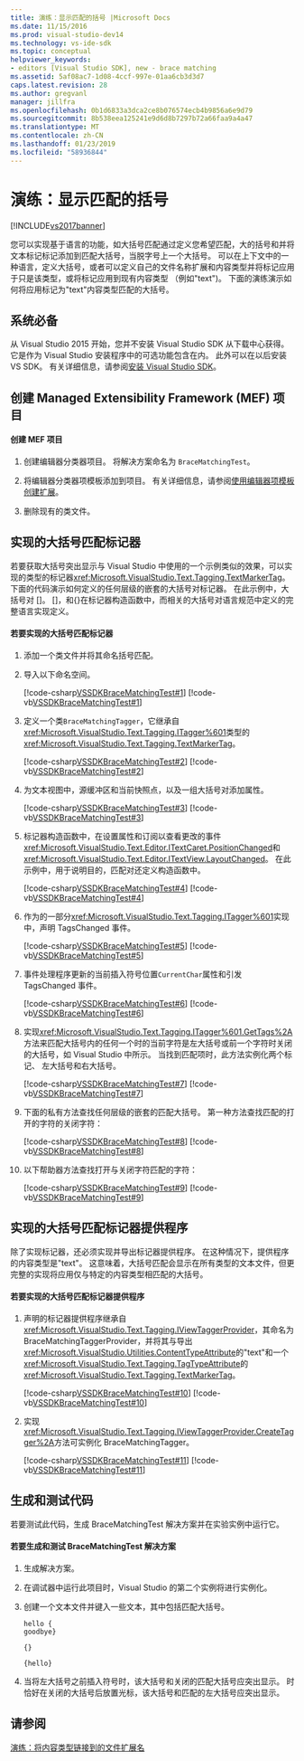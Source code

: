 ```yaml
---
title: 演练：显示匹配的括号 |Microsoft Docs
ms.date: 11/15/2016
ms.prod: visual-studio-dev14
ms.technology: vs-ide-sdk
ms.topic: conceptual
helpviewer_keywords:
- editors [Visual Studio SDK], new - brace matching
ms.assetid: 5af08ac7-1d08-4ccf-997e-01aa6cb3d3d7
caps.latest.revision: 28
ms.author: gregvanl
manager: jillfra
ms.openlocfilehash: 0b1d6833a3dca2ce8b076574ecb4b9856a6e9d79
ms.sourcegitcommit: 8b538eea125241e9d6d8b7297b72a66faa9a4a47
ms.translationtype: MT
ms.contentlocale: zh-CN
ms.lasthandoff: 01/23/2019
ms.locfileid: "58936844"
---
```

# <a name="walkthrough-displaying-matching-braces"></a>演练：显示匹配的括号
[!INCLUDE[vs2017banner](../includes/vs2017banner.md)]

您可以实现基于语言的功能，如大括号匹配通过定义您希望匹配，大的括号和并将文本标记标记添加到匹配大括号，当脱字号上一个大括号。 可以在上下文中的一种语言，定义大括号，或者可以定义自己的文件名称扩展和内容类型并将标记应用于只是该类型，或将标记应用到现有内容类型 （例如"text")。 下面的演练演示如何将应用标记为"text"内容类型匹配的大括号。  
  
## <a name="prerequisites"></a>系统必备  
 从 Visual Studio 2015 开始，您并不安装 Visual Studio SDK 从下载中心获得。 它是作为 Visual Studio 安装程序中的可选功能包含在内。 此外可以在以后安装 VS SDK。 有关详细信息，请参阅[安装 Visual Studio SDK](../extensibility/installing-the-visual-studio-sdk.md)。  
  
## <a name="creating-a-managed-extensibility-framework-mef-project"></a>创建 Managed Extensibility Framework (MEF) 项目  
  
#### <a name="to-create-a-mef-project"></a>创建 MEF 项目  
  
1.  创建编辑器分类器项目。 将解决方案命名为 `BraceMatchingTest`。  
  
2.  将编辑器分类器项模板添加到项目。 有关详细信息，请参阅[使用编辑器项模板创建扩展](../extensibility/creating-an-extension-with-an-editor-item-template.md)。  
  
3.  删除现有的类文件。  
  
## <a name="implementing-a-brace-matching-tagger"></a>实现的大括号匹配标记器  
 若要获取大括号突出显示与 Visual Studio 中使用的一个示例类似的效果，可以实现的类型的标记器<xref:Microsoft.VisualStudio.Text.Tagging.TextMarkerTag>。 下面的代码演示如何定义的任何层级的嵌套的大括号对标记器。 在此示例中，大括号对 []。 []，和{}在标记器构造函数中，而相关的大括号对语言规范中定义的完整语言实现定义。  
  
#### <a name="to-implement-a-brace-matching-tagger"></a>若要实现的大括号匹配标记器  
  
1.  添加一个类文件并将其命名括号匹配。  
  
2.  导入以下命名空间。  
  
     [!code-csharp[VSSDKBraceMatchingTest#1](../snippets/csharp/VS_Snippets_VSSDK/vssdkbracematchingtest/cs/bracematching.cs#1)]
     [!code-vb[VSSDKBraceMatchingTest#1](../snippets/visualbasic/VS_Snippets_VSSDK/vssdkbracematchingtest/vb/bracematching.vb#1)]  
  
3.  定义一个类`BraceMatchingTagger`，它继承自<xref:Microsoft.VisualStudio.Text.Tagging.ITagger%601>类型的<xref:Microsoft.VisualStudio.Text.Tagging.TextMarkerTag>。  
  
     [!code-csharp[VSSDKBraceMatchingTest#2](../snippets/csharp/VS_Snippets_VSSDK/vssdkbracematchingtest/cs/bracematching.cs#2)]
     [!code-vb[VSSDKBraceMatchingTest#2](../snippets/visualbasic/VS_Snippets_VSSDK/vssdkbracematchingtest/vb/bracematching.vb#2)]  
  
4.  为文本视图中，源缓冲区和当前快照点，以及一组大括号对添加属性。  
  
     [!code-csharp[VSSDKBraceMatchingTest#3](../snippets/csharp/VS_Snippets_VSSDK/vssdkbracematchingtest/cs/bracematching.cs#3)]
     [!code-vb[VSSDKBraceMatchingTest#3](../snippets/visualbasic/VS_Snippets_VSSDK/vssdkbracematchingtest/vb/bracematching.vb#3)]  
  
5.  标记器构造函数中，在设置属性和订阅以查看更改的事件<xref:Microsoft.VisualStudio.Text.Editor.ITextCaret.PositionChanged>和<xref:Microsoft.VisualStudio.Text.Editor.ITextView.LayoutChanged>。 在此示例中，用于说明目的，匹配对还定义构造函数中。  
  
     [!code-csharp[VSSDKBraceMatchingTest#4](../snippets/csharp/VS_Snippets_VSSDK/vssdkbracematchingtest/cs/bracematching.cs#4)]
     [!code-vb[VSSDKBraceMatchingTest#4](../snippets/visualbasic/VS_Snippets_VSSDK/vssdkbracematchingtest/vb/bracematching.vb#4)]  
  
6.  作为的一部分<xref:Microsoft.VisualStudio.Text.Tagging.ITagger%601>实现中，声明 TagsChanged 事件。  
  
     [!code-csharp[VSSDKBraceMatchingTest#5](../snippets/csharp/VS_Snippets_VSSDK/vssdkbracematchingtest/cs/bracematching.cs#5)]
     [!code-vb[VSSDKBraceMatchingTest#5](../snippets/visualbasic/VS_Snippets_VSSDK/vssdkbracematchingtest/vb/bracematching.vb#5)]  
  
7.  事件处理程序更新的当前插入符号位置`CurrentChar`属性和引发 TagsChanged 事件。  
  
     [!code-csharp[VSSDKBraceMatchingTest#6](../snippets/csharp/VS_Snippets_VSSDK/vssdkbracematchingtest/cs/bracematching.cs#6)]
     [!code-vb[VSSDKBraceMatchingTest#6](../snippets/visualbasic/VS_Snippets_VSSDK/vssdkbracematchingtest/vb/bracematching.vb#6)]  
  
8.  实现<xref:Microsoft.VisualStudio.Text.Tagging.ITagger%601.GetTags%2A>方法来匹配大括号内的任何一个时的当前字符是左大括号或前一个字符时关闭的大括号，如 Visual Studio 中所示。 当找到匹配项时，此方法实例化两个标记、 左大括号和右大括号。  
  
     [!code-csharp[VSSDKBraceMatchingTest#7](../snippets/csharp/VS_Snippets_VSSDK/vssdkbracematchingtest/cs/bracematching.cs#7)]
     [!code-vb[VSSDKBraceMatchingTest#7](../snippets/visualbasic/VS_Snippets_VSSDK/vssdkbracematchingtest/vb/bracematching.vb#7)]  
  
9. 下面的私有方法查找任何层级的嵌套的匹配大括号。 第一种方法查找匹配的打开的字符的关闭字符：  
  
     [!code-csharp[VSSDKBraceMatchingTest#8](../snippets/csharp/VS_Snippets_VSSDK/vssdkbracematchingtest/cs/bracematching.cs#8)]
     [!code-vb[VSSDKBraceMatchingTest#8](../snippets/visualbasic/VS_Snippets_VSSDK/vssdkbracematchingtest/vb/bracematching.vb#8)]  
  
10. 以下帮助器方法查找打开与关闭字符匹配的字符：  
  
     [!code-csharp[VSSDKBraceMatchingTest#9](../snippets/csharp/VS_Snippets_VSSDK/vssdkbracematchingtest/cs/bracematching.cs#9)]
     [!code-vb[VSSDKBraceMatchingTest#9](../snippets/visualbasic/VS_Snippets_VSSDK/vssdkbracematchingtest/vb/bracematching.vb#9)]  
  
## <a name="implementing-a-brace-matching-tagger-provider"></a>实现的大括号匹配标记器提供程序  
 除了实现标记器，还必须实现并导出标记器提供程序。 在这种情况下，提供程序的内容类型是"text"。 这意味着，大括号匹配会显示在所有类型的文本文件，但更完整的实现将应用仅与特定的内容类型相匹配的大括号。  
  
#### <a name="to-implement-a-brace-matching-tagger-provider"></a>若要实现的大括号匹配标记器提供程序  
  
1.  声明的标记器提供程序继承自<xref:Microsoft.VisualStudio.Text.Tagging.IViewTaggerProvider>，其命名为 BraceMatchingTaggerProvider，并将其与导出<xref:Microsoft.VisualStudio.Utilities.ContentTypeAttribute>的"text"和一个<xref:Microsoft.VisualStudio.Text.Tagging.TagTypeAttribute>的<xref:Microsoft.VisualStudio.Text.Tagging.TextMarkerTag>。  
  
     [!code-csharp[VSSDKBraceMatchingTest#10](../snippets/csharp/VS_Snippets_VSSDK/vssdkbracematchingtest/cs/bracematching.cs#10)]
     [!code-vb[VSSDKBraceMatchingTest#10](../snippets/visualbasic/VS_Snippets_VSSDK/vssdkbracematchingtest/vb/bracematching.vb#10)]  
  
2.  实现<xref:Microsoft.VisualStudio.Text.Tagging.IViewTaggerProvider.CreateTagger%2A>方法可实例化 BraceMatchingTagger。  
  
     [!code-csharp[VSSDKBraceMatchingTest#11](../snippets/csharp/VS_Snippets_VSSDK/vssdkbracematchingtest/cs/bracematching.cs#11)]
     [!code-vb[VSSDKBraceMatchingTest#11](../snippets/visualbasic/VS_Snippets_VSSDK/vssdkbracematchingtest/vb/bracematching.vb#11)]  
  
## <a name="building-and-testing-the-code"></a>生成和测试代码  
 若要测试此代码，生成 BraceMatchingTest 解决方案并在实验实例中运行它。  
  
#### <a name="to-build-and-test-bracematchingtest-solution"></a>若要生成和测试 BraceMatchingTest 解决方案  
  
1.  生成解决方案。  
  
2.  在调试器中运行此项目时，Visual Studio 的第二个实例将进行实例化。  
  
3.  创建一个文本文件并键入一些文本，其中包括匹配大括号。  
  
    ```  
    hello {  
    goodbye}  
  
    {}  
  
    {hello}  
    ```  
  
4.  当将左大括号之前插入符号时，该大括号和关闭的匹配大括号应突出显示。 时恰好在关闭的大括号后放置光标，该大括号和匹配的左大括号应突出显示。  
  
## <a name="see-also"></a>请参阅  
 [演练：将内容类型链接到的文件扩展名](../extensibility/walkthrough-linking-a-content-type-to-a-file-name-extension.md)
